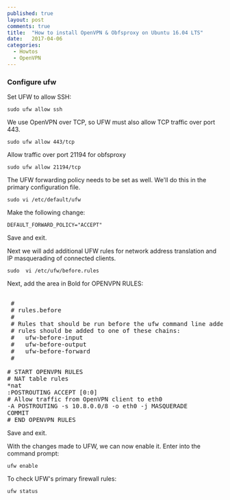 ```yaml
---
published: true
layout: post
comments: true
title:  "How to install OpenVPN & Obfsproxy on Ubuntu 16.04 LTS"
date:   2017-04-06
categories:
  - Howtos
  - OpenVPN
---
```


###  Configure ufw

Set UFW to allow SSH:

    sudo ufw allow ssh

We use OpenVPN over TCP, so UFW must also allow TCP traffic over port 443.

    sudo ufw allow 443/tcp

Allow traffic over port 21194 for obfsproxy 

    sudo ufw allow 21194/tcp

The UFW forwarding policy needs to be set as well. We'll do this in the primary configuration file.

    sudo vi /etc/default/ufw

Make the following change:

    DEFAULT_FORWARD_POLICY="ACCEPT"

Save and exit.

Next we will add additional UFW rules for network address translation and IP masquerading of connected clients.

    sudo  vi /etc/ufw/before.rules

 Next, add the area in Bold for OPENVPN RULES:
<pre> 
 #
 # rules.before
 #
 # Rules that should be run before the ufw command line added rules. Custom
 # rules should be added to one of these chains:
 #   ufw-before-input
 #   ufw-before-output
 #   ufw-before-forward
 #
 
# START OPENVPN RULES
# NAT table rules
*nat
:POSTROUTING ACCEPT [0:0]
# Allow traffic from OpenVPN client to eth0
-A POSTROUTING -s 10.8.0.0/8 -o eth0 -j MASQUERADE
COMMIT
# END OPENVPN RULES
</pre> 
Save and exit.

With the changes made to UFW, we can now enable it. Enter into the command prompt:

    ufw enable

To check UFW's primary firewall rules:

    ufw status
